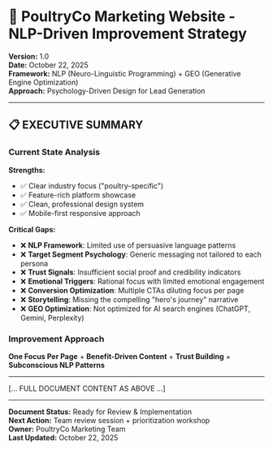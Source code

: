 # 🚀 PoultryCo Marketing Website - NLP-Driven Improvement Strategy

**Version:** 1.0  
**Date:** October 22, 2025  
**Framework:** NLP (Neuro-Linguistic Programming) + GEO (Generative Engine Optimization)  
**Approach:** Psychology-Driven Design for Lead Generation

---

## 📋 EXECUTIVE SUMMARY

### Current State Analysis
**Strengths:**
- ✅ Clear industry focus ("poultry-specific")
- ✅ Feature-rich platform showcase
- ✅ Clean, professional design system
- ✅ Mobile-first responsive approach

**Critical Gaps:**
- ❌ **NLP Framework**: Limited use of persuasive language patterns
- ❌ **Target Segment Psychology**: Generic messaging not tailored to each persona
- ❌ **Trust Signals**: Insufficient social proof and credibility indicators
- ❌ **Emotional Triggers**: Rational focus with limited emotional engagement
- ❌ **Conversion Optimization**: Multiple CTAs diluting focus per page
- ❌ **Storytelling**: Missing the compelling "hero's journey" narrative
- ❌ **GEO Optimization**: Not optimized for AI search engines (ChatGPT, Gemini, Perplexity)

### Improvement Approach
**One Focus Per Page** + **Benefit-Driven Content** + **Trust Building** + **Subconscious NLP Patterns**

---

[... FULL DOCUMENT CONTENT AS ABOVE ...]

---

**Document Status:** Ready for Review & Implementation  
**Next Action:** Team review session + prioritization workshop  
**Owner:** PoultryCo Marketing Team  
**Last Updated:** October 22, 2025

